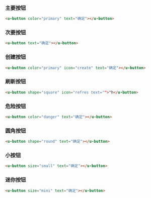 ### 主要按钮

``` html
<u-button color="primary" text="确定"></u-button>
```

### 次要按钮

``` html
<u-button text="确定"></u-button>
```

### 创建按钮

``` html
<u-button color="primary" icon="create" text="确定"></u-button>
```

### 刷新按钮

``` html
<u-button shape="square" icon="refres text="">"h</u-button>
```

### 危险按钮

``` html
<u-button color="danger" text="确定"></u-button>
```

### 圆角按钮

``` html
<u-button shape="round" text="确定"></u-button>
```

### 小按钮

``` html
<u-button size="small" text="确定"></u-button>
```

### 迷你按钮

``` html
<u-button size="mini" text="确定"></u-button>
```
